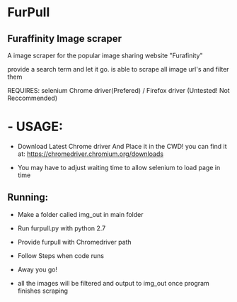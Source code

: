 # FurPull
## Furaffinity Image scraper

A image scraper for the popular image sharing website "Furafinity"

provide a search term and let it go.
is able to scrape all image url's and filter them

REQUIRES:
selenium
Chrome driver(Prefered) / Firefox driver (Untested! Not Reccommended)

# - USAGE:
- Download Latest Chrome driver And Place it in the CWD!
you can find it at: https://chromedriver.chromium.org/downloads

- You may have to adjust waiting time to allow selenium to load page in time


## Running:

- Make a folder called img_out in main folder

- Run furpull.py with python 2.7

- Provide furpull with Chromedriver path

- Follow Steps when code runs

- Away you go!

- all the images will be filtered and output to img_out once program finishes scraping


